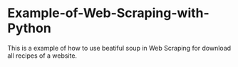 # Example-of-Web-Scraping-with-Python
This is a example of how to use beatiful soup in Web Scraping for download all recipes of a website. 
